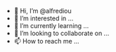 - 👋 Hi, I’m @alfrediou
- 👀 I’m interested in ...
- 🌱 I’m currently learning ...
- 💞️ I’m looking to collaborate on ...
- 📫 How to reach me ...

<!---
alfrediou/alfrediou is a ✨ special ✨ repository because its `README.md` (this file) appears on your GitHub profile.
You can click the Preview link to take a look at your changes.
--->
